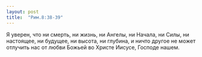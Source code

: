 ```yaml
---
layout: post
title:  "Рим.8:38-39"
---
```


Я уверен, что ни смерть, ни жизнь, ни Ангелы, ни Начала, ни Силы, ни настоящее, ни будущее, ни высота, ни глубина, и ничто другое не может отлучить нас от любви Божьей во Христе Иисусе, Господе нашем.
